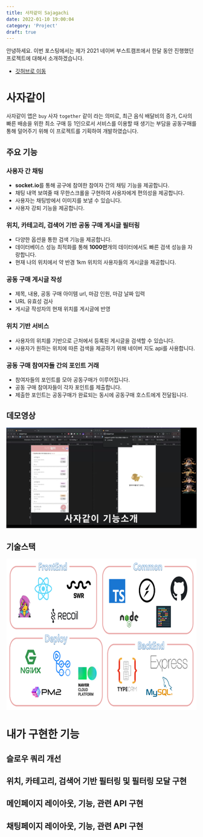 ```yaml
---
title: 사자같이 Sajagachi
date: 2022-01-10 19:00:04
category: 'Project'
draft: true
---
```


안녕하세요. 이번 포스팅에서는 제가 2021 네이버 부스트캠프에서 한달 동안 진행했던 프로젝트에 대해서 소개하겠습니다.

- [깃허브로 이동](https://github.com/boostcampwm-2021/WEB19-sajagachi)

# 사자같이

사자같이 앱은 `buy` 사자 `together` 같이 라는 의미로, 최근 음식 배달비의 증가, C사의 빠른 배송을 위한 최소 구매 등 1인으로서 서비스를 이용할 때 생기는 부담을 공동구매를 통해 덜어주기 위해 이 프로젝트를 기획하여 개발하였습니다.

## 주요 기능

### 사용자 간 채팅

- **socket.io**를 통해 공구에 참여한 참여자 간의 채팅 기능을 제공합니다.
- 채팅 내역 보여줄 때 무한스크롤을 구현하여 사용자에게 편의성을 제공합니다.
- 사용자는 채팅방에서 이미지를 보낼 수 있습니다.
- 사용자 강퇴 기능을 제공합니다.

### 위치, 카테고리, 검색어 기반 공동 구매 게시글 필터링

- 다양한 옵션을 통한 검색 기능을 제공합니다.
- 데이터베이스 성능 최적화를 통해 **1000만**개의 데이터에서도 빠른 검색 성능을 자랑합니다.
- 현재 나의 위치에서 약 반경 1km 위치의 사용자들의 게시글을 제공합니다.

### 공동 구매 게시글 작성

- 제목, 내용, 공동 구매 아이템 url, 마감 인원, 마감 날짜 입력
- URL 유효성 검사
- 게시글 작성자의 현재 위치를 게시글에 반영

### 위치 기반 서비스

- 사용자의 위치를 기반으로 근처에서 등록된 게시글을 검색할 수 있습니다.
- 사용자가 원하는 위치에 따른 검색을 제공하기 위해 네이버 지도 api를 사용합니다.

### 공동 구매 참여자들 간의 포인트 거래

- 참여자들의 포인트를 모아 공동구매가 이루어집니다.
- 공동 구매 참여자들이 각자 포인트를 제출합니다.
- 제출한 포인트는 공동구매가 완료되는 동시에 공동구매 호스트에게 전달됩니다.

## 데모영상

[![사자같이 데모영상](1.png)](https://www.youtube.com/watch?v=jfSocNG3zHs&ab_channel=ByungwoongAn)

## 기술스택

<p align="center"><img src="stack.png" height="400px" width="600px"></p>

# 내가 구현한 기능

## 슬로우 쿼리 개선

## 위치, 카테고리, 검색어 기반 필터링 및 필터링 모달 구현

## 메인페이지 레이아웃, 기능, 관련 API 구현

## 채팅페이지 레이아웃, 기능, 관련 API 구현
